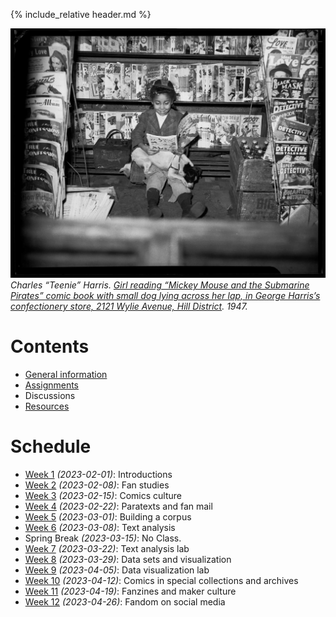 [witten]: http://kg6ek7cq2b.search.serialssolutions.com/?V=1.0&L=KG6EK7CQ2B&S=JCs&C=TC0000298940&T=marc  "Witten, et al. in IUCAT"
[cb]: https://collectionbuilder.github.io "Collection Builder Home"
[omekanet]: https://omeka.net/ "Omeka hosted service"
[omekaorg]: https://omeka.org/ "Omeka Home"
{% include_relative header.md %}

![Charles “Teenie” Harris photograph of girl reading comic book.](images/5202-1680.jpg)
_Charles “Teenie” Harris. [Girl reading “Mickey Mouse and the Submarine Pirates” comic book with small dog lying across her lap, in George Harris’s confectionery store, 2121 Wylie Avenue, Hill District](https://collection.cmoa.org/objects/c0c9fc36-1f44-4f08-ad24-6fdc69f61a30). 1947._
# Contents
- [General information](general.md)
- [Assignments](assignments.md)
- Discussions
- [Resources](comics-studies-resources.html)

# Schedule
- [Week 1](week01.md) _(2023-02-01)_: Introductions
- [Week 2](week02.md) _(2023-02-08)_: Fan studies
- [Week 3](week03.md) _(2023-02-15)_: Comics culture
- [Week 4](week04.md) _(2023-02-22)_: Paratexts and fan mail
- [Week 5](week05.md) _(2023-03-01)_: Building a corpus
- [Week 6](week06.md) _(2023-03-08)_: Text analysis
- Spring Break _(2023-03-15)_: No Class.
- [Week 7](week07.md) _(2023-03-22)_: Text analysis lab
- [Week 8](week08.md) _(2023-03-29)_: Data sets and visualization
- [Week 9](week09.md) _(2023-04-05)_: Data visualization lab
- [Week 10](week10.md) _(2023-04-12)_: Comics in special collections and archives
- [Week 11](week11.md) _(2023-04-19)_: Fanzines and maker culture
- [Week 12](week12.md) _(2023-04-26)_: Fandom on social media
